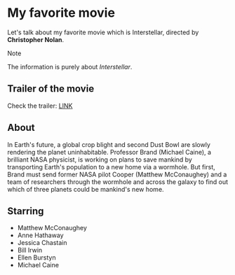 # My favorite movie

Let's talk about my favorite movie which is Interstellar, directed by **Christopher Nolan**.  

> [!NOTE]
> The information is purely about *Interstellar*.

## Trailer of the movie
Check the trailer: [LINK](https://www.youtube.com/watch?v=2LqzF5WauAw)

## About 
In Earth's future, a global crop blight and second Dust Bowl are slowly rendering the planet uninhabitable. Professor Brand (Michael Caine), a brilliant NASA physicist, is working on plans to save mankind by transporting Earth's population to a new home via a wormhole. But first, Brand must send former NASA pilot Cooper (Matthew McConaughey) and a team of researchers through the wormhole and across the galaxy to find out which of three planets could be mankind's new home.

## Starring
- Matthew McConaughey
- Anne Hathaway
- Jessica Chastain
- Bill Irwin
- Ellen Burstyn
- Michael Caine

